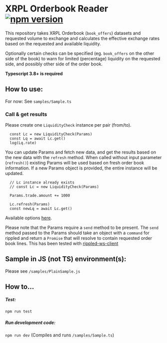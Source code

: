 # XRPL Orderbook Reader [![npm version](https://badge.fury.io/js/xrpl-orderbook-reader.svg)](https://www.npmjs.com/xrpl-orderbook-reader)

This repository takes XRPL Orderbook (`book_offers`) datasets and requested volume to
exchange and calculates the effective exchange rates based on the requested and available liquidity.

Optionally certain checks can be specified (eg. `book_offers` on the other side of the book)
to warn for limited (percentage) liquidity on the requested side, and possibly other side
of the order book.

**Typescript 3.8+ is required**

## How to use:
For now: See `samples/Sample.ts`

### Call & get results

Please create one `LiquidityCheck` instance per pair (from/to).

```
  const Lc = new LiquidityCheck(Params)
  const Lq = await Lc.get()
  log(Lq.rate)
```

You can update Params and fetch new data, and get the results based on the new data
with the `refresh` method. When called without input parameter (`refresh()`) existing
Params will be used based on fresh order book information. If a new Params object is
provided, the entire instance will be updated.

```
  // Lc instance already exists
  // const Lc = new LiquidityCheck(Params)
  
  Params.trade.amount += 1000

  Lc.refresh(Params)
  const newLq = await Lc.get()
```

Available options [here](https://github.com/XRPL-Labs/XRPL-Orderbook-Reader/blob/38be170007366095bd078713ecbb65684420539d/src/types/Reader.ts#L17).

Please note that the Params require a `send` method to be present. The `send` method passed
to the Params should take an object with a `command` for rippled and return a `Promise`
that will resolve to contain requested order book lines. This has been tested with
[rippled-ws-client](https://www.npmjs.com/package/rippled-ws-client)

## Sample in JS (not TS) environment(s):

Please see `/samples/PlainSample.js`

## How to...

##### Test:

`npm run test`

##### Run development code:

`npm run dev` (Compiles and runs `/samples/Sample.ts`)
